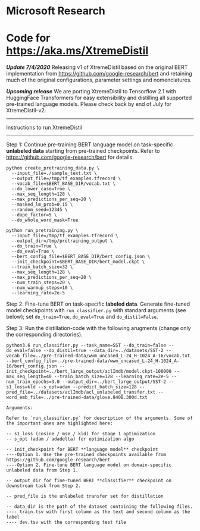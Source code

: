 # Microsoft Research
# Code for https://aka.ms/XtremeDistil

***Update 7/4/2020*** 
Releasing v1 of XtremeDistil based on the original BERT implementation from https://github.com/google-research/bert and retaining much of the original configurations, parameter settings and nomenclatures.

***Upcoming release***
We are porting XtremeDistil to Tensorflow 2.1 with HuggingFace Transformers for easy extensibility and distilling all supported pre-trained language models. Please check back by end of July for XtremeDistil-v2.


************************************************
Instructions to run XtremeDistil
************************************************

Step 1: Continue pre-training BERT language model on task-specific **unlabeled data** starting from pre-trained checkpoints. Refer to https://github.com/google-research/bert for details.

```
python create_pretraining_data.py \
  --input_file=./sample_text.txt \
  --output_file=/tmp/tf_examples.tfrecord \
  --vocab_file=$BERT_BASE_DIR/vocab.txt \
  --do_lower_case=True \
  --max_seq_length=128 \
  --max_predictions_per_seq=20 \
  --masked_lm_prob=0.15 \
  --random_seed=12345 \
  --dupe_factor=5 \
  --do_whole_word_mask=True
```

```
python run_pretraining.py \
  --input_file=/tmp/tf_examples.tfrecord \
  --output_dir=/tmp/pretraining_output \
  --do_train=True \
  --do_eval=True \
  --bert_config_file=$BERT_BASE_DIR/bert_config.json \
  --init_checkpoint=$BERT_BASE_DIR/bert_model.ckpt \
  --train_batch_size=32 \
  --max_seq_length=128 \
  --max_predictions_per_seq=20 \
  --num_train_steps=20 \
  --num_warmup_steps=10 \
  --learning_rate=2e-5
```

Step 2: Fine-tune BERT on task-specific **labeled data**. Generate fine-tuned model checkpoints with `run_classifier.py` with standard arguments (see below); set `do_train=True`, `do_eval=True` and `do_distil=False`.


Step 3: Run the distillation-code with the following arugments (change only the corresponding directories). 

```
python3.6 run_classifier.py --task_name=SST --do_train=false --do_eval=false --do_distil=true --data_dir=../datasets/SST-2 --vocab_file=../pre-trained-data/wwm_uncased_L-24_H-1024_A-16/vocab.txt --bert_config_file=../pre-trained-data/wwm_uncased_L-24_H-1024_A-16/bert_config.json --init_checkpoint=../bert_large_output/aclImdb/model.ckpt-100000 --max_seq_length=40 --train_batch_size=128 --learning_rate=2e-5 --num_train_epochs=3.0 --output_dir=../bert_large_output/SST-2 --s1_loss=kld --s_opt=adam --predict_batch_size=128 --pred_file=../datasets/aclImdb/acl_unlabeled_transfer.txt --word_emb_file=../pre-trained-data/glove.840B.300d.txt
```

```
Arguments:

Refer to `run_classifier.py` for description of the arguments. Some of the important ones are highlighted here:

-- s1_loss (cosine / mse / kld) for stage 1 optimization
-- s_opt (adam / adadelta) for optimization algo

-- init_checkpoint for BERT **language model** checkpoint 
----Option 1. Use the pre-trained checkpoints available from https://github.com/google-research/bert
----Option 2. Fine-tune BERT language model on domain-specific unlabeled data from Step 1.

-- output_dir for fine-tuned BERT **classifier** checkpoint on downstream task from Step 2.

-- pred_file is the unlabeled transfer set for distillation

-- data_dir is the path of the dataset containing the following files.
---- train.tsv with first column as the text and second column as the label
---- dev.tsv with the corresponding test file
```
